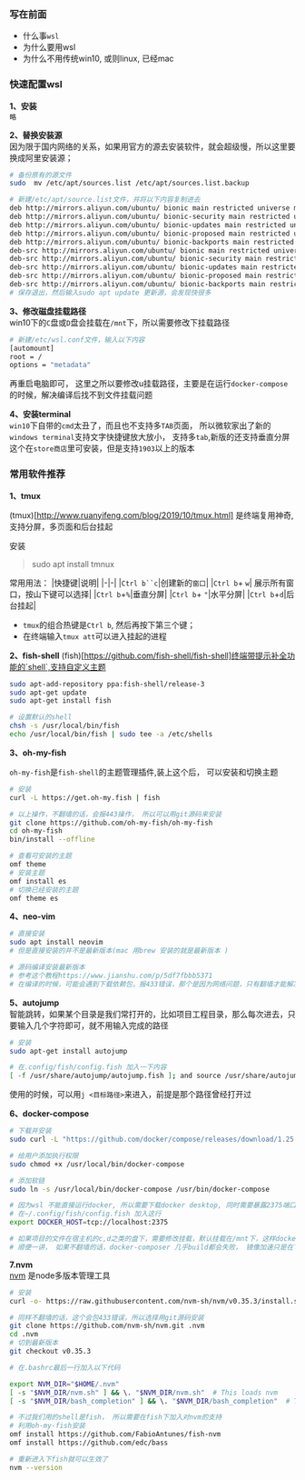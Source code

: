 ### 写在前面
+ 什么事`wsl`
+ 为什么要用wsl
+ 为什么不用传统win10, 或则linux, 已经mac

### 快速配置wsl
**1、安装**  
`略`

**2、替换安装源**  
因为限于国内网络的关系，如果用官方的源去安装软件，就会超级慢，所以这里要换成阿里安装源；
```bash
# 备份原有的源文件
sudo  mv /etc/apt/sources.list /etc/apt/sources.list.backup

# 新建/etc/apt/source.list文件，并将以下内容复制进去
deb http://mirrors.aliyun.com/ubuntu/ bionic main restricted universe multiverse
deb http://mirrors.aliyun.com/ubuntu/ bionic-security main restricted universe multiverse
deb http://mirrors.aliyun.com/ubuntu/ bionic-updates main restricted universe multiverse
deb http://mirrors.aliyun.com/ubuntu/ bionic-proposed main restricted universe multiverse
deb http://mirrors.aliyun.com/ubuntu/ bionic-backports main restricted universe multiverse
deb-src http://mirrors.aliyun.com/ubuntu/ bionic main restricted universe multiverse
deb-src http://mirrors.aliyun.com/ubuntu/ bionic-security main restricted universe multiverse
deb-src http://mirrors.aliyun.com/ubuntu/ bionic-updates main restricted universe multiverse
deb-src http://mirrors.aliyun.com/ubuntu/ bionic-proposed main restricted universe multiverse
deb-src http://mirrors.aliyun.com/ubuntu/ bionic-backports main restricted universe multiverse
# 保存退出，然后输入sudo apt update 更新源，会发现快很多
```
**3、修改磁盘挂载路径**  
win10下的`C`盘或`D`盘会挂载在`/mnt`下，所以需要修改下挂载路径
```bash
# 新建/etc/wsl.conf文件，输入以下内容
[automount]
root = /
options = "metadata"
```
再重启电脑即可， 这里之所以要修改u挂载路径，主要是在运行`docker-compose`的时候，解决编译后找不到文件挂载问题

**4、安装terminal**  
`win10`下自带的`cmd`太丑了，而且也不支持多`TAB`页面， 所以微软家出了新的`windows terminal`支持文字快捷键放大放小， 支持多`tab`,新版的还支持垂直分屏  
这个在`store商店`里可安装，但是支持`1903`以上的版本


### 常用软件推荐

**1、tmux**

(tmux)[http://www.ruanyifeng.com/blog/2019/10/tmux.html] 是终端复用神奇,支持分屏，多页面和后台挂起

安装
>sudo apt install tmnux

常用用法：
|快捷键|说明|
|-|-|
|`Ctrl b``c`|创建新的`窗口`|
|`Ctrl b`+ `w`| 展示所有窗口，按山下键可以选择|
|`Ctrl b`+`%`|垂直分屏|
|`Ctrl b`+ `"`|水平分屏|
|`Ctrl b`+`d`|后台挂起|

+ `tmux`的组合热键是`Ctrl b`, 然后再按下第三个键；
+ 在终端输入`tmux att`可以进入挂起的进程

**2、fish-shell**
(fish)[https://github.com/fish-shell/fish-shell]终端带提示补全功能的`shell`,支持自定义主题
```bash
sudo apt-add-repository ppa:fish-shell/release-3
sudo apt-get update
sudo apt-get install fish

# 设置默认的shell
chsh -s /usr/local/bin/fish
echo /usr/local/bin/fish | sudo tee -a /etc/shells
```

**3、oh-my-fish**

`oh-my-fish`是`fish-shell`的主题管理插件,装上这个后， 可以安装和切换主题  
```bash
# 安装
curl -L https://get.oh-my.fish | fish

# 以上操作，不翻墙的话，会报443操作， 所以可以用git源码来安装
git clone https://github.com/oh-my-fish/oh-my-fish
cd oh-my-fish
bin/install --offline

# 查看可安装的主题
omf theme
# 安装主题
omf install es
# 切换已经安装的主题
omf theme es
```

**4、neo-vim**
```bash
# 直接安装
sudo apt install neovim
# 但是直接安装的并不是最新版本(mac 用brew 安装的就是最新版本 ) 

# 源码编译安装最新版本
# 参考这个教程https://www.jianshu.com/p/5df7fbbb5371
# 在编译的时候，可能会遇到下载依赖包，报433错误，那个是因为网络问题，只有翻墙才能解决
```

**5、autojump**  
智能跳转，如果某个目录是我们常打开的，比如项目工程目录，那么每次进去，只要输入几个字符即可，就不用输入完成的路径

```bash
# 安装
sudo apt-get install autojump

# 在.config/fish/config.fish 加入一下内容
[ -f /usr/share/autojump/autojump.fish ]; and source /usr/share/autojump/autojump.fish
```
使用的时候，可以用`j <目标路径>`来进入，前提是那个路径曾经打开过

**6、docker-compose**
```bash
# 下载并安装
sudo curl -L "https://github.com/docker/compose/releases/download/1.25.4/docker-compose-Linux-x86_64" -o /usr/local/bin/docker-compose 

# 给用户添加执行权限
sudo chmod +x /usr/local/bin/docker-compose

# 添加软链
sudo ln -s /usr/local/bin/docker-compose /usr/bin/docker-compose

# 因为wsl 不能直接运行docker, 所以需要下载docker desktop, 同时需要暴露2375端口
# 在~/.config/fish/config.fish 加入这行
export DOCKER_HOST=tcp://localhost:2375

# 如果项目的文件在宿主机的c,d之类的盘下，需要修改挂载，默认挂载在/mnt下，这样docker-composer 起来话，会的找不到项目文件
# 顺便一讲， 如果不翻墙的话，docker-composer 几乎build都会失败， 镜像加速只是在下载镜像的时候会快点，但是编译的时候会下载额外的插件
```

**7.nvm**  
[nvm](https://github.com/nvm-sh/nvm) 是node多版本管理工具
```bash
# 安装
curl -o- https://raw.githubusercontent.com/nvm-sh/nvm/v0.35.3/install.sh | bash

# 同样不翻墙的话，这个会包433错误，所以选择用git源码安装
git clone https://github.com/nvm-sh/nvm.git .nvm
cd .nvm
# 切到最新版本
git checkout v0.35.3

# 在.bashrc最后一行加入以下代码

export NVM_DIR="$HOME/.nvm"
[ -s "$NVM_DIR/nvm.sh" ] && \. "$NVM_DIR/nvm.sh"  # This loads nvm
[ -s "$NVM_DIR/bash_completion" ] && \. "$NVM_DIR/bash_completion"  # This loads nvm bash_completion

# 不过我们用的shell是fish， 所以需要在fish下加入对nvm的支持
# 利用oh-my-fish安装
omf install https://github.com/FabioAntunes/fish-nvm
omf install https://github.com/edc/bass

# 重新进入下fish就可以生效了
nvm --version
```
